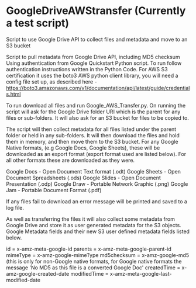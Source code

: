 # GoogleDriveAWStransfer (Currently a test script)
Script to use Google Drive API to collect files and metadata and move to an S3 bucket

Script to pull metadata from Google Drive API, including MD5 checksum
Using authentication from Google Quickstart Python script. To run follow authentication instructions written in the Python Code. For AWS S3 certification it uses the boto3 AWS python client library, you will need a config file set up, as described here - https://boto3.amazonaws.com/v1/documentation/api/latest/guide/credentials.html

To run download all files and run Google_AWS_Transfer.py. On running the script will ask for the Google Drive folder URI which is the parent for any files or sub-folders. It will also ask for an S3 bucket for files to be copied to.

The script will then collect metadata for all files listed under the parent folder or held in any sub-folders. It will then download the files and hold them in memory, and then move them to the S3 bucket. For any Google Native formats, (e.g Google Docs, Google Sheets), these will be downloaded as an export format (export format used are listed below). For all other formats these are downloaded as they were.

Google Docs - Open Document Text format (.odt)
Google Sheets - Open Document Spreadsheets (.ods)
Google Slides - Open Document Presentation (.odp)
Google Draw - Portable Network Graphic (.png)
Google Jam - Portable Document Format (.pdf)

If any files fail to download an error message will be printed and saved to a log file.

As well as transferring the files it will also collect some metadata from Google Drive and store it as user generated metadata for the S3 objects. Google Metadata fields and their new S3 user defined metadata fields listed below.

id = x-amz-meta-google-id
parents = x-amz-meta-google-parent-id
mimeType = x-amz-google-mimeType
md5checksum = x-amz-google-md5 (this is only for non-Google native formats, for Google native formats the message 'No MD5 as this file is a converted Google Doc'
createdTime = x-amz-google-created-date
modifiedTime = x-amz-meta-google-last-modified-date

